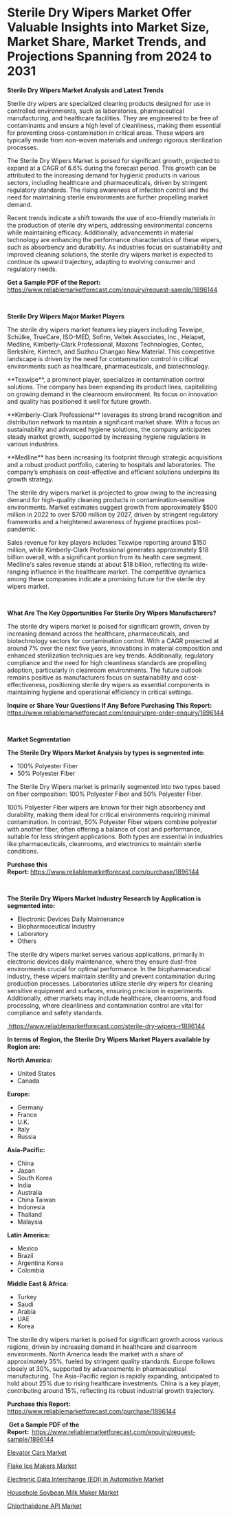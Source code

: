 <p><h1>Sterile Dry Wipers Market Offer Valuable Insights into Market Size, Market Share, Market Trends, and Projections Spanning from 2024 to 2031</h1></p><p><strong>Sterile Dry Wipers Market Analysis and Latest Trends</strong></p>
<p><p>Sterile dry wipers are specialized cleaning products designed for use in controlled environments, such as laboratories, pharmaceutical manufacturing, and healthcare facilities. They are engineered to be free of contaminants and ensure a high level of cleanliness, making them essential for preventing cross-contamination in critical areas. These wipers are typically made from non-woven materials and undergo rigorous sterilization processes.</p><p>The Sterile Dry Wipers Market is poised for significant growth, projected to expand at a CAGR of 6.6% during the forecast period. This growth can be attributed to the increasing demand for hygienic products in various sectors, including healthcare and pharmaceuticals, driven by stringent regulatory standards. The rising awareness of infection control and the need for maintaining sterile environments are further propelling market demand.</p><p>Recent trends indicate a shift towards the use of eco-friendly materials in the production of sterile dry wipers, addressing environmental concerns while maintaining efficacy. Additionally, advancements in material technology are enhancing the performance characteristics of these wipers, such as absorbency and durability. As industries focus on sustainability and improved cleaning solutions, the sterile dry wipers market is expected to continue its upward trajectory, adapting to evolving consumer and regulatory needs.</p></p>
<p><strong>Get a Sample PDF of the Report:&nbsp;</strong> <a href="https://www.reliablemarketforecast.com/enquiry/request-sample/1896144?utm_campaign=1080&utm_medium=2&utm_source=Github&utm_content=ia&utm_term=24102024&utm_id=sterile-dry-wipers">https://www.reliablemarketforecast.com/enquiry/request-sample/1896144</a></p>
<p>&nbsp;</p>
<p><strong>Sterile Dry Wipers Major Market Players</strong></p>
<p><p>The sterile dry wipers market features key players including Texwipe, Schülke, TrueCare, ISO-MED, Sofinn, Veltek Associates, Inc., Helapet, Medline, Kimberly-Clark Professional, Maxons Technologies, Contec, Berkshire, Kimtech, and Suzhou Changao New Material. This competitive landscape is driven by the need for contamination control in critical environments such as healthcare, pharmaceuticals, and biotechnology.</p><p>**Texwipe**, a prominent player, specializes in contamination control solutions. The company has been expanding its product lines, capitalizing on growing demand in the cleanroom environment. Its focus on innovation and quality has positioned it well for future growth.</p><p>**Kimberly-Clark Professional** leverages its strong brand recognition and distribution network to maintain a significant market share. With a focus on sustainability and advanced hygiene solutions, the company anticipates steady market growth, supported by increasing hygiene regulations in various industries.</p><p>**Medline** has been increasing its footprint through strategic acquisitions and a robust product portfolio, catering to hospitals and laboratories. The company’s emphasis on cost-effective and efficient solutions underpins its growth strategy.</p><p>The sterile dry wipers market is projected to grow owing to the increasing demand for high-quality cleaning products in contamination-sensitive environments. Market estimates suggest growth from approximately $500 million in 2022 to over $700 million by 2027, driven by stringent regulatory frameworks and a heightened awareness of hygiene practices post-pandemic.</p><p>Sales revenue for key players includes Texwipe reporting around $150 million, while Kimberly-Clark Professional generates approximately $18 billion overall, with a significant portion from its health care segment. Medline's sales revenue stands at about $18 billion, reflecting its wide-ranging influence in the healthcare market. The competitive dynamics among these companies indicate a promising future for the sterile dry wipers market.</p></p>
<p>&nbsp;</p>
<p><strong>What Are The Key Opportunities For Sterile Dry Wipers Manufacturers?</strong></p>
<p><p>The sterile dry wipers market is poised for significant growth, driven by increasing demand across the healthcare, pharmaceuticals, and biotechnology sectors for contamination control. With a CAGR projected at around 7% over the next five years, innovations in material composition and enhanced sterilization techniques are key trends. Additionally, regulatory compliance and the need for high cleanliness standards are propelling adoption, particularly in cleanroom environments. The future outlook remains positive as manufacturers focus on sustainability and cost-effectiveness, positioning sterile dry wipers as essential components in maintaining hygiene and operational efficiency in critical settings.</p></p>
<p><strong>Inquire or Share Your Questions If Any Before Purchasing This Report:</strong> <a href="https://www.reliablemarketforecast.com/enquiry/pre-order-enquiry/1896144?utm_campaign=1080&utm_medium=2&utm_source=Github&utm_content=ia&utm_term=24102024&utm_id=sterile-dry-wipers">https://www.reliablemarketforecast.com/enquiry/pre-order-enquiry/1896144</a></p>
<p>&nbsp;</p>
<p><strong>Market Segmentation</strong></p>
<p><strong>The Sterile Dry Wipers Market Analysis by types is segmented into:</strong></p>
<p><ul><li>100% Polyester Fiber</li><li>50% Polyester Fiber</li></ul></p>
<p><p>The Sterile Dry Wipers market is primarily segmented into two types based on fiber composition: 100% Polyester Fiber and 50% Polyester Fiber. </p><p>100% Polyester Fiber wipers are known for their high absorbency and durability, making them ideal for critical environments requiring minimal contamination. In contrast, 50% Polyester Fiber wipers combine polyester with another fiber, often offering a balance of cost and performance, suitable for less stringent applications. Both types are essential in industries like pharmaceuticals, cleanrooms, and electronics to maintain sterile conditions.</p></p>
<p><strong>Purchase this Report:&nbsp;</strong><a href="https://www.reliablemarketforecast.com/purchase/1896144?utm_campaign=1080&utm_medium=2&utm_source=Github&utm_content=ia&utm_term=24102024&utm_id=sterile-dry-wipers">https://www.reliablemarketforecast.com/purchase/1896144</a></p>
<p>&nbsp;</p>
<p><strong>The Sterile Dry Wipers Market Industry Research by Application is segmented into:</strong></p>
<p><ul><li>Electronic Devices Daily Maintenance</li><li>Biopharmaceutical Industry</li><li>Laboratory</li><li>Others</li></ul></p>
<p><p>The sterile dry wipers market serves various applications, primarily in electronic devices daily maintenance, where they ensure dust-free environments crucial for optimal performance. In the biopharmaceutical industry, these wipers maintain sterility and prevent contamination during production processes. Laboratories utilize sterile dry wipers for cleaning sensitive equipment and surfaces, ensuring precision in experiments. Additionally, other markets may include healthcare, cleanrooms, and food processing, where cleanliness and contamination control are vital for compliance and safety standards.</p></p>
<p><a href="https://www.reliablemarketforecast.com/sterile-dry-wipers-r1896144?utm_campaign=1080&utm_medium=2&utm_source=Github&utm_content=ia&utm_term=24102024&utm_id=sterile-dry-wipers">&nbsp;https://www.reliablemarketforecast.com/sterile-dry-wipers-r1896144</a></p>
<p><strong>In terms of Region, the Sterile Dry Wipers Market Players available by Region are:</strong></p>
<p>
    <p> <strong> North America: </strong>
        <ul>
            <li>United States</li>
            <li>Canada</li>
        </ul>
        </p> 
    <p> <strong> Europe: </strong>
        <ul>
            <li>Germany</li>
            <li>France</li>
            <li>U.K.</li>
            <li>Italy</li>
            <li>Russia</li>
        </ul>
        </p> 
    <p> <strong> Asia-Pacific: </strong>
        <ul>
            <li>China</li>
            <li>Japan</li>
            <li>South Korea</li>
            <li>India</li>
            <li>Australia</li>
            <li>China Taiwan</li>
            <li>Indonesia</li>
            <li>Thailand</li>
            <li>Malaysia</li>
        </ul>
        </p> 
    <p> <strong> Latin America: </strong>
        <ul>
            <li>Mexico</li>
            <li>Brazil</li>
            <li>Argentina Korea</li>
            <li>Colombia</li>
        </ul>
        </p> 
    <p> <strong> Middle East & Africa: </strong>
        <ul>
            <li>Turkey</li>
            <li>Saudi</li>
            <li>Arabia</li>
            <li>UAE</li>
            <li>Korea</li>
        </ul>
    </p>
    </p>
<p><p>The sterile dry wipers market is poised for significant growth across various regions, driven by increasing demand in healthcare and cleanroom environments. North America leads the market with a share of approximately 35%, fueled by stringent quality standards. Europe follows closely at 30%, supported by advancements in pharmaceutical manufacturing. The Asia-Pacific region is rapidly expanding, anticipated to hold about 25% due to rising healthcare investments. China is a key player, contributing around 15%, reflecting its robust industrial growth trajectory.</p></p>
<p><strong>Purchase this Report: </strong><a href="https://www.reliablemarketforecast.com/purchase/1896144?utm_campaign=1080&utm_medium=2&utm_source=Github&utm_content=ia&utm_term=24102024&utm_id=sterile-dry-wipers">https://www.reliablemarketforecast.com/purchase/1896144</a></p>
<p>&nbsp;<strong>Get a Sample PDF of the Report:&nbsp;&nbsp;</strong><a href="https://www.reliablemarketforecast.com/enquiry/request-sample/1896144?utm_campaign=1080&utm_medium=2&utm_source=Github&utm_content=ia&utm_term=24102024&utm_id=sterile-dry-wipers">https://www.reliablemarketforecast.com/enquiry/request-sample/1896144</a></p>
<p><strong></strong></p>
<p><p><a href="https://issuu.com/reportprime-2/docs/elevator-cars-market-size-2030.pptx_c2b9d09d954d7e?utm_campaign=1080&utm_medium=2&utm_source=Github&utm_content=ia&utm_term=24102024&utm_id=sterile-dry-wipers">Elevator Cars Market</a></p><p><a href="https://issuu.com/reportprime-2/docs/flake-ice-makers-market-size-2030.p_dba8faa7c6a07f?utm_campaign=1080&utm_medium=2&utm_source=Github&utm_content=ia&utm_term=24102024&utm_id=sterile-dry-wipers">Flake Ice Makers Market</a></p><p><a href="https://www.linkedin.com/pulse/global-electronic-data-interchange-edi-automotive-market-fqppc?utm_campaign=1080&utm_medium=2&utm_source=Github&utm_content=ia&utm_term=24102024&utm_id=sterile-dry-wipers">Electronic Data Interchange (EDI) in Automotive Market</a></p><p><a href="https://github.com/anidillnagatat/Market-Research-Report-List-1/blob/main/househole-soybean-milk-maker-market.md?utm_campaign=1080&utm_medium=2&utm_source=Github&utm_content=ia&utm_term=24102024&utm_id=sterile-dry-wipers">Househole Soybean Milk Maker Market</a></p><p><a href="https://github.com/lallietva4l/Market-Research-Report-List-1/blob/main/chlorthalidone-api-market.md?utm_campaign=1080&utm_medium=2&utm_source=Github&utm_content=ia&utm_term=24102024&utm_id=sterile-dry-wipers">Chlorthalidone API Market</a></p></p>